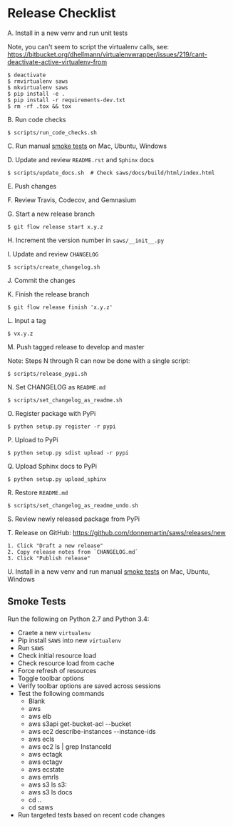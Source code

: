 Release Checklist
=================

A. Install in a new venv and run unit tests

Note, you can't seem to script the virtualenv calls, see:
https://bitbucket.org/dhellmann/virtualenvwrapper/issues/219/cant-deactivate-active-virtualenv-from

    $ deactivate
    $ rmvirtualenv saws
    $ mkvirtualenv saws
    $ pip install -e .
    $ pip install -r requirements-dev.txt
    $ rm -rf .tox && tox

B. Run code checks

    $ scripts/run_code_checks.sh

C. Run manual [smoke tests](#smoke-tests) on Mac, Ubuntu, Windows

D. Update and review `README.rst` and `Sphinx` docs

    $ scripts/update_docs.sh  # Check saws/docs/build/html/index.html

E. Push changes

F. Review Travis, Codecov, and Gemnasium

G. Start a new release branch

    $ git flow release start x.y.z

H. Increment the version number in `saws/__init__.py`

I. Update and review `CHANGELOG`

    $ scripts/create_changelog.sh

J. Commit the changes

K. Finish the release branch

    $ git flow release finish 'x.y.z'

L. Input a tag

    $ vx.y.z

M. Push tagged release to develop and master

Note: Steps N through R can now be done with a single script:

    $ scripts/release_pypi.sh

N. Set CHANGELOG as `README.md`

    $ scripts/set_changelog_as_readme.sh

O. Register package with PyPi

    $ python setup.py register -r pypi

P. Upload to PyPi

    $ python setup.py sdist upload -r pypi

Q. Upload Sphinx docs to PyPi

    $ python setup.py upload_sphinx

R. Restore `README.md`

    $ scripts/set_changelog_as_readme_undo.sh

S. Review newly released package from PyPi

T. Release on GitHub: https://github.com/donnemartin/saws/releases/new

    1. Click "Draft a new release"
    2. Copy release notes from `CHANGELOG.md`
    3. Click "Publish release"

U. Install in a new venv and run manual [smoke tests](#smoke-tests) on Mac, Ubuntu, Windows

## Smoke Tests

Run the following on Python 2.7 and Python 3.4:

* Craete a new `virtualenv`
* Pip install `SAWS` into new `virtualenv`
* Run `SAWS`
* Check initial resource load
* Check resource load from cache
* Force refresh of resources
* Toggle toolbar options
* Verify toolbar options are saved across sessions
* Test the following commands
    * Blank
    * aws
    * aws elb
    * aws s3api get-bucket-acl --bucket
    * aws ec2 describe-instances --instance-ids
    * aws ecls
    * aws ec2 ls | grep InstanceId
    * aws ectagk
    * aws ectagv
    * aws ecstate
    * aws emrls
    * aws s3 ls s3:
    * aws s3 ls docs
    * cd ..
    * cd saws
* Run targeted tests based on recent code changes
